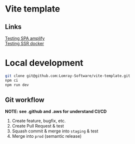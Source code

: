 # Vite template

## Links
[Testing SPA amplify]()  
[Testing SSR docker](https://vite-template.lomray.com/)

# Local development

```bash
git clone git@github.com:Lomray-Software/vite-template.git
npm ci
npm run dev
```


## Git workflow
__NOTE: see .github and .aws for understand CI/CD__
1. Create feature, bugfix, etc.
2. Create Pull Request & test
3. Squash commit & merge into `staging` & test
4. Merge into `prod` (semantic release)
